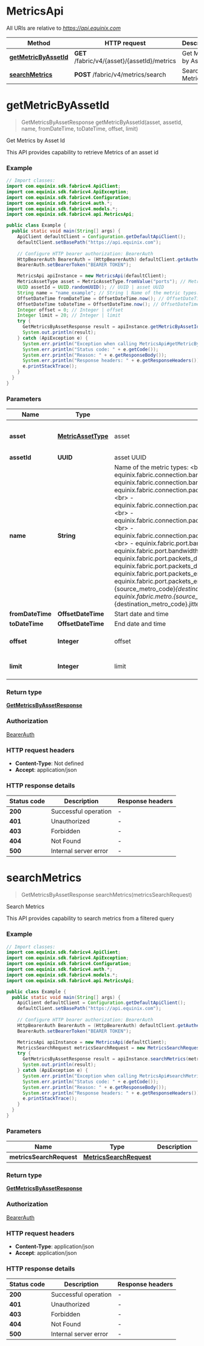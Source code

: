 # MetricsApi

All URIs are relative to *https://api.equinix.com*

| Method | HTTP request | Description |
|------------- | ------------- | -------------|
| [**getMetricByAssetId**](MetricsApi.md#getMetricByAssetId) | **GET** /fabric/v4/{asset}/{assetId}/metrics | Get Metrics by Asset Id |
| [**searchMetrics**](MetricsApi.md#searchMetrics) | **POST** /fabric/v4/metrics/search | Search Metrics |


<a id="getMetricByAssetId"></a>
# **getMetricByAssetId**
> GetMetricsByAssetResponse getMetricByAssetId(asset, assetId, name, fromDateTime, toDateTime, offset, limit)

Get Metrics by Asset Id

This API provides capability to retrieve Metrics of an asset id

### Example
```java
// Import classes:
import com.equinix.sdk.fabricv4.ApiClient;
import com.equinix.sdk.fabricv4.ApiException;
import com.equinix.sdk.fabricv4.Configuration;
import com.equinix.sdk.fabricv4.auth.*;
import com.equinix.sdk.fabricv4.models.*;
import com.equinix.sdk.fabricv4.api.MetricsApi;

public class Example {
  public static void main(String[] args) {
    ApiClient defaultClient = Configuration.getDefaultApiClient();
    defaultClient.setBasePath("https://api.equinix.com");
    
    // Configure HTTP bearer authorization: BearerAuth
    HttpBearerAuth BearerAuth = (HttpBearerAuth) defaultClient.getAuthentication("BearerAuth");
    BearerAuth.setBearerToken("BEARER TOKEN");

    MetricsApi apiInstance = new MetricsApi(defaultClient);
    MetricAssetType asset = MetricAssetType.fromValue("ports"); // MetricAssetType | asset
    UUID assetId = UUID.randomUUID(); // UUID | asset UUID
    String name = "name_example"; // String | Name of the metric types: <br> - equinix.fabric.connection.bandwidth_rx.usage <br> - equinix.fabric.connection.bandwidth_tx.usage <br> - equinix.fabric.connection.packets_dropped_rx_aside_rateexceeded.count <br> - equinix.fabric.connection.packets_dropped_tx_aside_rateexceeded.count <br> - equinix.fabric.connection.packets_dropped_rx_zside_rateexceeded.count <br> - equinix.fabric.connection.packets_dropped_tx_zside_rateexceeded.count <br> - equinix.fabric.port.bandwidth_rx.usage <br> - equinix.fabric.port.bandwidth_tx.usage <br> - equinix.fabric.port.packets_dropped_rx.count <br> - equinix.fabric.port.packets_dropped_tx.count <br> - equinix.fabric.port.packets_erred_rx.count <br> - equinix.fabric.port.packets_erred_tx.count <br> - equinix.fabric.metro.{source_metro_code}_{destination_metro_code}.latency <br> - equinix.fabric.metro.{source_metro_code}_{destination_metro_code}.jitter_avg <br> 
    OffsetDateTime fromDateTime = OffsetDateTime.now(); // OffsetDateTime | Start date and time
    OffsetDateTime toDateTime = OffsetDateTime.now(); // OffsetDateTime | End date and time
    Integer offset = 0; // Integer | offset
    Integer limit = 20; // Integer | limit
    try {
      GetMetricsByAssetResponse result = apiInstance.getMetricByAssetId(asset, assetId, name, fromDateTime, toDateTime, offset, limit);
      System.out.println(result);
    } catch (ApiException e) {
      System.err.println("Exception when calling MetricsApi#getMetricByAssetId");
      System.err.println("Status code: " + e.getCode());
      System.err.println("Reason: " + e.getResponseBody());
      System.err.println("Response headers: " + e.getResponseHeaders());
      e.printStackTrace();
    }
  }
}
```

### Parameters

| Name | Type | Description  | Notes |
|------------- | ------------- | ------------- | -------------|
| **asset** | [**MetricAssetType**](.md)| asset | [enum: ports, connections, metros] |
| **assetId** | **UUID**| asset UUID | |
| **name** | **String**| Name of the metric types: &lt;br&gt; - equinix.fabric.connection.bandwidth_rx.usage &lt;br&gt; - equinix.fabric.connection.bandwidth_tx.usage &lt;br&gt; - equinix.fabric.connection.packets_dropped_rx_aside_rateexceeded.count &lt;br&gt; - equinix.fabric.connection.packets_dropped_tx_aside_rateexceeded.count &lt;br&gt; - equinix.fabric.connection.packets_dropped_rx_zside_rateexceeded.count &lt;br&gt; - equinix.fabric.connection.packets_dropped_tx_zside_rateexceeded.count &lt;br&gt; - equinix.fabric.port.bandwidth_rx.usage &lt;br&gt; - equinix.fabric.port.bandwidth_tx.usage &lt;br&gt; - equinix.fabric.port.packets_dropped_rx.count &lt;br&gt; - equinix.fabric.port.packets_dropped_tx.count &lt;br&gt; - equinix.fabric.port.packets_erred_rx.count &lt;br&gt; - equinix.fabric.port.packets_erred_tx.count &lt;br&gt; - equinix.fabric.metro.{source_metro_code}_{destination_metro_code}.latency &lt;br&gt; - equinix.fabric.metro.{source_metro_code}_{destination_metro_code}.jitter_avg &lt;br&gt;  | |
| **fromDateTime** | **OffsetDateTime**| Start date and time | [optional] |
| **toDateTime** | **OffsetDateTime**| End date and time | [optional] |
| **offset** | **Integer**| offset | [optional] [default to 0] |
| **limit** | **Integer**| limit | [optional] [default to 20] |

### Return type

[**GetMetricsByAssetResponse**](GetMetricsByAssetResponse.md)

### Authorization

[BearerAuth](../README.md#BearerAuth)

### HTTP request headers

 - **Content-Type**: Not defined
 - **Accept**: application/json

### HTTP response details
| Status code | Description | Response headers |
|-------------|-------------|------------------|
| **200** | Successful operation |  -  |
| **401** | Unauthorized |  -  |
| **403** | Forbidden |  -  |
| **404** | Not Found |  -  |
| **500** | Internal server error |  -  |

<a id="searchMetrics"></a>
# **searchMetrics**
> GetMetricsByAssetResponse searchMetrics(metricsSearchRequest)

Search Metrics

This API provides capability to search metrics from a filtered query

### Example
```java
// Import classes:
import com.equinix.sdk.fabricv4.ApiClient;
import com.equinix.sdk.fabricv4.ApiException;
import com.equinix.sdk.fabricv4.Configuration;
import com.equinix.sdk.fabricv4.auth.*;
import com.equinix.sdk.fabricv4.models.*;
import com.equinix.sdk.fabricv4.api.MetricsApi;

public class Example {
  public static void main(String[] args) {
    ApiClient defaultClient = Configuration.getDefaultApiClient();
    defaultClient.setBasePath("https://api.equinix.com");
    
    // Configure HTTP bearer authorization: BearerAuth
    HttpBearerAuth BearerAuth = (HttpBearerAuth) defaultClient.getAuthentication("BearerAuth");
    BearerAuth.setBearerToken("BEARER TOKEN");

    MetricsApi apiInstance = new MetricsApi(defaultClient);
    MetricsSearchRequest metricsSearchRequest = new MetricsSearchRequest(); // MetricsSearchRequest | 
    try {
      GetMetricsByAssetResponse result = apiInstance.searchMetrics(metricsSearchRequest);
      System.out.println(result);
    } catch (ApiException e) {
      System.err.println("Exception when calling MetricsApi#searchMetrics");
      System.err.println("Status code: " + e.getCode());
      System.err.println("Reason: " + e.getResponseBody());
      System.err.println("Response headers: " + e.getResponseHeaders());
      e.printStackTrace();
    }
  }
}
```

### Parameters

| Name | Type | Description  | Notes |
|------------- | ------------- | ------------- | -------------|
| **metricsSearchRequest** | [**MetricsSearchRequest**](MetricsSearchRequest.md)|  | |

### Return type

[**GetMetricsByAssetResponse**](GetMetricsByAssetResponse.md)

### Authorization

[BearerAuth](../README.md#BearerAuth)

### HTTP request headers

 - **Content-Type**: application/json
 - **Accept**: application/json

### HTTP response details
| Status code | Description | Response headers |
|-------------|-------------|------------------|
| **200** | Successful operation |  -  |
| **401** | Unauthorized |  -  |
| **403** | Forbidden |  -  |
| **404** | Not Found |  -  |
| **500** | Internal server error |  -  |

